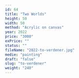 ```yaml
---
id: 64
title: "Two Worlds"
height: 50
width: 50
method: "Acrylic on canvas"
year: 2022
price: "3000"
exPrice: ""
status: ""
fileName: "2022-to-verdener.jpg"
medie: "painting"
draft: "false"
slug: "to-verdener"
weight: "240"
---
```

